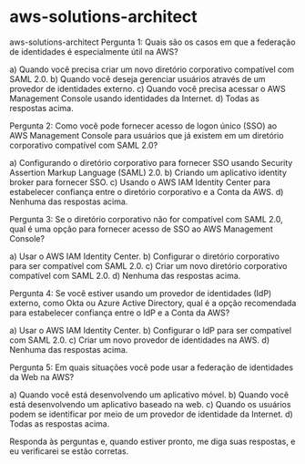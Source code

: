 # aws-solutions-architect
aws-solutions-architect
Pergunta 1: Quais são os casos em que a federação de identidades é especialmente útil na AWS?

a) Quando você precisa criar um novo diretório corporativo compatível com SAML 2.0.
b) Quando você deseja gerenciar usuários através de um provedor de identidades externo.
c) Quando você precisa acessar o AWS Management Console usando identidades da Internet.
d) Todas as respostas acima.

Pergunta 2: Como você pode fornecer acesso de logon único (SSO) ao AWS Management Console para usuários que já existem em um diretório corporativo compatível com SAML 2.0?

a) Configurando o diretório corporativo para fornecer SSO usando Security Assertion Markup Language (SAML) 2.0.
b) Criando um aplicativo identity broker para fornecer SSO.
c) Usando o AWS IAM Identity Center para estabelecer confiança entre o diretório corporativo e a Conta da AWS.
d) Nenhuma das respostas acima.

Pergunta 3: Se o diretório corporativo não for compatível com SAML 2.0, qual é uma opção para fornecer acesso de SSO ao AWS Management Console?

a) Usar o AWS IAM Identity Center.
b) Configurar o diretório corporativo para ser compatível com SAML 2.0.
c) Criar um novo diretório corporativo compatível com SAML 2.0.
d) Nenhuma das respostas acima.

Pergunta 4: Se você estiver usando um provedor de identidades (IdP) externo, como Okta ou Azure Active Directory, qual é a opção recomendada para estabelecer confiança entre o IdP e a Conta da AWS?

a) Usar o AWS IAM Identity Center.
b) Configurar o IdP para ser compatível com SAML 2.0.
c) Criar um novo provedor de identidades na AWS.
d) Nenhuma das respostas acima.

Pergunta 5: Em quais situações você pode usar a federação de identidades da Web na AWS?

a) Quando você está desenvolvendo um aplicativo móvel.
b) Quando você está desenvolvendo um aplicativo baseado na web.
c) Quando os usuários podem se identificar por meio de um provedor de identidade da Internet.
d) Todas as respostas acima.

Responda às perguntas e, quando estiver pronto, me diga suas respostas, e eu verificarei se estão corretas.
